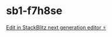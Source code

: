 # sb1-f7h8se

[Edit in StackBlitz next generation editor ⚡️](https://stackblitz.com/~/github.com/kinman1313/sb1-f7h8se)